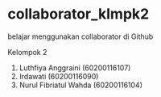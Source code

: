 # collaborator_klmpk2
belajar menggunakan collaborator di Github

Kelompok 2
1. Luthfiya Anggraini (60200116107)
2. Irdawati (60200116090)
3. Nurul Fibriatul Wahda (60200116104)
